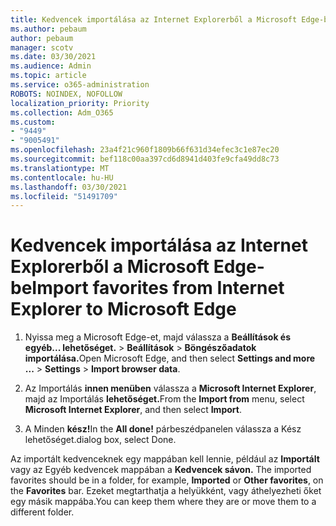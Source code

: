 ```yaml
---
title: Kedvencek importálása az Internet Explorerből a Microsoft Edge-be
ms.author: pebaum
author: pebaum
manager: scotv
ms.date: 03/30/2021
ms.audience: Admin
ms.topic: article
ms.service: o365-administration
ROBOTS: NOINDEX, NOFOLLOW
localization_priority: Priority
ms.collection: Adm_O365
ms.custom:
- "9449"
- "9005491"
ms.openlocfilehash: 23a4f21c960f1809b66f631d34efec3c1e87ec20
ms.sourcegitcommit: bef118c00aa397cd6d8941d403fe9cfa49dd8c73
ms.translationtype: MT
ms.contentlocale: hu-HU
ms.lasthandoff: 03/30/2021
ms.locfileid: "51491709"
---
```

# <a name="import-favorites-from-internet-explorer-to-microsoft-edge"></a><span data-ttu-id="ea8b6-102">Kedvencek importálása az Internet Explorerből a Microsoft Edge-be</span><span class="sxs-lookup"><span data-stu-id="ea8b6-102">Import favorites from Internet Explorer to Microsoft Edge</span></span>

1. <span data-ttu-id="ea8b6-103">Nyissa meg a Microsoft Edge-et, majd válassza a **Beállítások és egyéb... lehetőséget.**  >  **Beállítások**  >  **Böngészőadatok importálása.**</span><span class="sxs-lookup"><span data-stu-id="ea8b6-103">Open Microsoft Edge, and then select **Settings and more ...** > **Settings** > **Import browser data**.</span></span>

1. <span data-ttu-id="ea8b6-104">Az Importálás **innen menüben** válassza a **Microsoft Internet Explorer**, majd az Importálás **lehetőséget.**</span><span class="sxs-lookup"><span data-stu-id="ea8b6-104">From the **Import from** menu, select **Microsoft Internet Explorer**, and then select **Import**.</span></span>

1. <span data-ttu-id="ea8b6-105">A Minden **kész!**</span><span class="sxs-lookup"><span data-stu-id="ea8b6-105">In the **All done!**</span></span> <span data-ttu-id="ea8b6-106">párbeszédpanelen válassza a Kész lehetőséget.</span><span class="sxs-lookup"><span data-stu-id="ea8b6-106">dialog box, select Done.</span></span>

<span data-ttu-id="ea8b6-107">Az importált kedvenceknek egy mappában kell lennie, például az **Importált** vagy az Egyéb kedvencek mappában a **Kedvencek sávon.** </span><span class="sxs-lookup"><span data-stu-id="ea8b6-107">The imported favorites should be in a folder, for example, **Imported** or **Other favorites**, on the **Favorites** bar.</span></span> <span data-ttu-id="ea8b6-108">Ezeket megtarthatja a helyükként, vagy áthelyezheti őket egy másik mappába.</span><span class="sxs-lookup"><span data-stu-id="ea8b6-108">You can keep them where they are or move them to a different folder.</span></span>